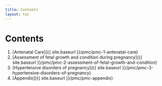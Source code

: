 ```yaml
---
title: Contents
layout: toc
---
```


# Contents

1.	[Antenatal Care]({{ site.baseurl }}/pmc/pmc-1-antenatal-care)
2.	[Assessment of fetal growth and condition during pregnancy]({{ site.baseurl }}/pmc/pmc-2-assessment-of-fetal-growth-and-condition)
3.	[Hypertensive disorders of pregnancy]({{ site.baseurl }}/pmc/pmc-3-hypertensive-disorders-of-pregnancy)
4.	[Appendix]({{ site.baseurl }}/pmc/pmc-appendix)